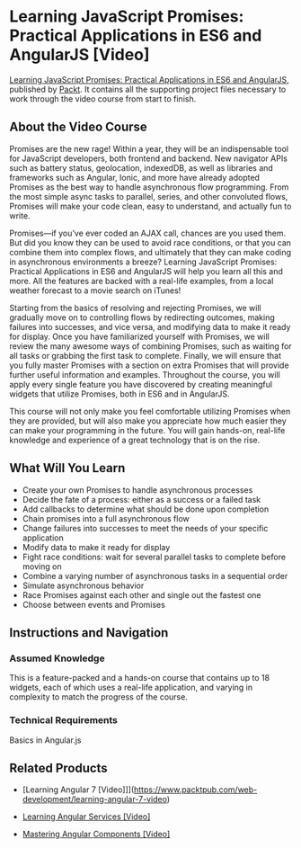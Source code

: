 # Learning JavaScript Promises: Practical Applications in ES6 and AngularJS [Video]
[Learning JavaScript Promises: Practical Applications in ES6 and AngularJS](https://www.packtpub.com/web-development/learning-javascript-promises-practical-applications-es6-and-angularjs-video), published by [Packt](https://www.packtpub.com). It contains all the supporting project files necessary to work through the video course from start to finish.

## About the Video Course
Promises are the new rage! Within a year, they will be an indispensable tool for JavaScript developers, both frontend and backend. New navigator APIs such as battery status, geolocation, indexedDB, as well as libraries and frameworks such as Angular, Ionic, and more have already adopted Promises as the best way to handle asynchronous flow programming. From the most simple async tasks to parallel, series, and other convoluted flows, Promises will make your code clean, easy to understand, and actually fun to write. 

Promises—if you’ve ever coded an AJAX call, chances are you used them. But did you know they can be used to avoid race conditions, or that you can combine them into complex flows, and ultimately that they can make coding in asynchronous environments a breeze? Learning JavaScript Promises: Practical Applications in ES6 and AngularJS will help you learn all this and more. All the features are backed with a real-life examples, from a local weather forecast to a movie search on iTunes!

Starting from the basics of resolving and rejecting Promises, we will gradually move on to controlling flows by redirecting outcomes, making failures into successes, and vice versa, and modifying data to make it ready for display. Once you have familiarized yourself with Promises, we will review the many awesome ways of combining Promises, such as waiting for all tasks or grabbing the first task to complete. Finally, we will ensure that you fully master Promises with a section on extra Promises that will provide further useful information and examples. Throughout the course, you will apply every single feature you have discovered by creating meaningful widgets that utilize Promises, both in ES6 and in AngularJS.

This course will not only make you feel comfortable utilizing Promises when they are provided, but will also make you appreciate how much easier they can make your programming in the future. You will gain hands-on, real-life knowledge and experience of a great technology that is on the rise.

## What Will You Learn
<DIV class=book-info-will-learn-text>
<UL>
<LI>Create your own Promises to handle asynchronous processes
<LI>Decide the fate of a process: either as a success or a failed task
<LI>Add callbacks to determine what should be done upon completion
<LI>Chain promises into a full asynchronous flow
<LI>Change failures into successes to meet the needs of your specific application
<LI>Modify data to make it ready for display
<LI>Fight race conditions: wait for several parallel tasks to complete before moving on
<LI>Combine a varying number of asynchronous tasks in a sequential order
<LI>Simulate asynchronous behavior 
<LI>Race Promises against each other and single out the fastest one
<LI>Choose between events and Promises
</LI></UL></DIV>

## Instructions and Navigation
### Assumed Knowledge

This is a feature-packed and a hands-on course that contains up to 18 widgets, each of which uses a real-life application, and varying in complexity to match the progress of the course.

### Technical Requirements
 Basics in Angular.js 

## Related Products
* [Learning Angular 7 [Video]]](https://www.packtpub.com/web-development/learning-angular-7-video)

* [Learning Angular Services [Video]](https://www.packtpub.com/web-development/learning-angular-services-video)

* [Mastering Angular Components [Video]](https://www.packtpub.com/web-development/mastering-angular-components-video)





